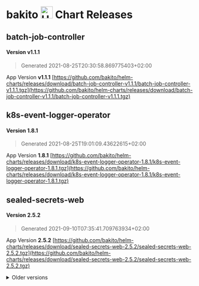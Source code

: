 # bakito <img src="https://helm.sh/img/helm.svg" alt="Helm" style="width:32px;"/> Chart Releases

## batch-job-controller

#### Version **v1.1.1**

> Generated 2021-08-25T20:30:58.869775403+02:00

App Version **v1.1.1**
[https://github.com/bakito/helm-charts/releases/download/batch-job-controller-v1.1.1/batch-job-controller-v1.1.1.tgz](https://github.com/bakito/helm-charts/releases/download/batch-job-controller-v1.1.1/batch-job-controller-v1.1.1.tgz)

## k8s-event-logger-operator

#### Version **1.8.1**

> Generated 2021-08-25T19:01:09.43622615+02:00

App Version **1.8.1**
[https://github.com/bakito/helm-charts/releases/download/k8s-event-logger-operator-1.8.1/k8s-event-logger-operator-1.8.1.tgz](https://github.com/bakito/helm-charts/releases/download/k8s-event-logger-operator-1.8.1/k8s-event-logger-operator-1.8.1.tgz)

## sealed-secrets-web

#### Version **2.5.2**

> Generated 2021-09-10T07:35:41.709763934+02:00

App Version **2.5.2**
[https://github.com/bakito/helm-charts/releases/download/sealed-secrets-web-2.5.2/sealed-secrets-web-2.5.2.tgz](https://github.com/bakito/helm-charts/releases/download/sealed-secrets-web-2.5.2/sealed-secrets-web-2.5.2.tgz)


<details>
  <summary>Older versions</summary>
  <h4>Version <strong>2.5.1</strong></h4>

  <blockquote><p>Generated 2021-09-03T21:17:24.787032551+02:00</p></blockquote>

  <p>App Version <strong>2.5.1</strong></p>
<a href="https://github.com/bakito/helm-charts/releases/download/sealed-secrets-web-2.5.1/sealed-secrets-web-2.5.1.tgz">https://github.com/bakito/helm-charts/releases/download/sealed-secrets-web-2.5.1/sealed-secrets-web-2.5.1.tgz</a>


  <h4>Version <strong>2.5.0</strong></h4>

  <blockquote><p>Generated 2021-08-26T21:06:38.413497229+02:00</p></blockquote>

  <p>App Version <strong>2.5.0</strong></p>
<a href="https://github.com/bakito/helm-charts/releases/download/sealed-secrets-web-2.5.0/sealed-secrets-web-2.5.0.tgz">https://github.com/bakito/helm-charts/releases/download/sealed-secrets-web-2.5.0/sealed-secrets-web-2.5.0.tgz</a>
</details>
